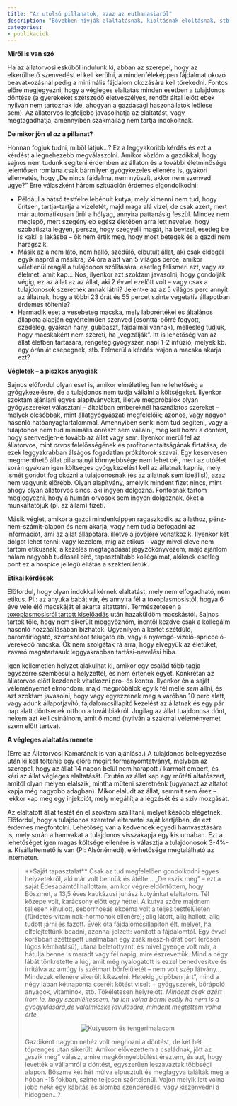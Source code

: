 ```yaml
---
title: "Az utolsó pillanatok, azaz az euthanasiaról"
description: "Bővebben hívják elaltatásnak, kioltásnak eloltásnak, stb. –&nbsp;Nemszeretem téma az állatorvosok körében. Senki nem nyilatkozik róla nyíltan, mivel ez a téma erősen megosztja nemcsak az állattartókat, hanem az egész társadalmat is."
categories:
- publikaciok
---
```


**Miről is van szó**

Ha az állatorvosi esküből indulunk ki, abban az szerepel, hogy az elkerülhető szenvedést el kell kerülni, a mindenféleképpen fájdalmat okozó beavatkozásnál pedig a minimális fájdalom okozására kell törekedni.&nbsp;Fontos előre megjegyezni, hogy a végleges elaltatás minden esetben a tulajdonos döntése (a gyerekeket szétszedő életveszélyes, rendőr által lelőtt ebek nyilván nem tartoznak ide, ahogyan a gazdasági haszonállatok leölése sem). Az állatorvos legfeljebb javasolhatja az elaltatást, vagy megtagadhatja, amennyiben szakmailag nem tartja indokoltnak.

**De mikor jön el <em>az</em> a pillanat?**

Honnan fogjuk tudni, miből látjuk…?&nbsp;Ez a leggyakoribb kérdés és ezt a kérdést a legnehezebb megválaszolni. Amikor közlöm a gazdikkal, hogy sajnos nem tudunk segíteni érdemben az állaton és a további életminősége jelentősen romlana csak bármilyen gyógykezelés ellenére is, gyakori ellenvetés, hogy „De nincs fájdalma, nem nyüszít, akkor nem szenved ugye?” Erre válaszként három szituáción érdemes elgondolkodni:

 - Például a hátsó testfélre lebénult kutya, mely kimenni nem tud, hogy ürítsen, tartja-tartja a vizeletét, majd maga alá vizel, de csak azért, mert már automatikusan ürül a hólyag, annyira pattanásig feszül. Mindez nem meglepő, mert szegény eb egész életében arra lett nevelve, hogy szobatiszta legyen, persze, hogy szégyelli magát, ha bevizel, esetleg be is kakil a lakásba –&nbsp;ők nem értik meg, hogy most betegek és a gazdi nem haragszik.
 - Másik az a nem látó, nem halló, szédülő, elbutult állat, aki csak éldegél egyik napról a másikra; 24 óra alatt van 5 világos perce, amikor véletlenül reagál a tulajdonos szólítására, esetleg felismeri azt, vagy az élelmet, amit kap… Nos, ilyenkor azt szoktam javasolni, hogy gondolják végig, ez az állat az az állat, aki 2 évvel ezelőtt volt – vagy csak a tulajdonosok szeretnék annak látni? Jelent-e az az 5 világos perc annyit az állatnak, hogy a többi 23 órát és 55 percet szinte vegetatív állapotban érdemes töltenie?
 - Harmadik eset a vesebeteg macska, mely laborértékei és általános állapota alapján egyértelműen szenved (csonttá-bőrré fogyott, szédeleg, gyakran hány, gubbaszt, fájdalmai vannak), mellesleg tudjuk, hogy macskaként nem szereti, ha „vegzálják”. Itt is lehetőség van az állat életben tartására, rengeteg gyógyszer, napi 1-2 infúzió, melyek kb. egy órán át csepegnek, stb. Felmerül a kérdés: vajon a macska akarja ezt?


**Végletek&nbsp;– a piszkos anyagiak**

Sajnos előfordul olyan eset is, amikor elméletileg lenne lehetőség a gyógykezelésre, de a tulajdonos nem tudja vállalni a költségeket. Ilyenkor szoktam ajánlani egyes alapítványokat, illetve megpróbálok olyan gyógyszereket választani – általában embereknél használatos szereket – melyek olcsóbbak, mint állatgyógyászati megfelelőik; azonos, vagy nagyon hasonló hatóanyagtartalommal. Amennyiben senki nem tud segíteni, vagy a tulajdonos nem tud minimális önrészt sem vállalni, meg kell hozni a döntést, hogy szenvedjen-e tovább az állat vagy sem. Ilyenkor merül fel az állatorvos, mint <em>orvos</em> felelősségének és profitorientáltságának firtatása, de ezek leggyakrabban álságos fogadatlan prókátorok szavai. Egy keservesen megmenthető állat pillanatnyi könnyebbsége nem lehet cél, mert az utóélet során gyakran igen költséges gyógykezelést kell az állatnak kapnia, mely ismét gondot fog okozni a tulajdonosnak (és az állatnak sem ideális!), azaz nem vagyunk előrébb. Olyan alapítvány, amelyik mindent fizet nincs, mint ahogy olyan állatorvos sincs, aki ingyen dolgozna. Fontosnak tartom megjegyezni, hogy a humán orvosok sem ingyen dolgoznak, őket a munkáltatójuk (pl. az állam) fizeti.

Másik véglet, amikor a gazdi mindenkáppen ragaszkodik az állathoz, pénz-nem-számít-alapon és nem akarja, vagy nem tudja befogadni az információt, ami az állat állapotára, illetve a jövőjére vonatkozik. Ilyenkor két dolgot lehet tenni: vagy kezelem, míg az etikus&nbsp;– vagy mivel eleve nem tartom etikusnak, a kezelés megtagadását jegyzőkönyvezem, majd ajánlom nálam nagyobb tudással bíró, tapasztaltabb kollégáimat, akiknek esetleg pont ez a hospice jellegű ellátás a szakterületük.

**Etikai kérdések**

Előfordul, hogy olyan indokkal kérnek elaltatást, mely nem elfogadható, nem etikus. Pl.: az anyuka babát vár, és annyira fél a toxoplasmosistól, hogya 6 éve vele élő macskáját el akarta altattatni. Természetesen a <a title="Toxoplasmosis" href="/publikaciok/toxoplazma-avagy-a-kismamak-es-a-cicak-viszonya" target="_blank">toxoplasmosisról tartott kiselőadás</a> után hazaküldöm macskástól. Sajnos tartok tőle, hogy nem sikerült meggyőznöm, inentől kezdve csak a kollegáim hasonló hozzáállásában bízhatok. Ugyanilyen a kertet szétdúló, baromfiriogató, szomszédot felugató eb, vagy a nyávogó-vizelő-spriccelő-verekedő macska. Ők nem szolgátak rá arra, hogy elvegyük az életüket, zavaró magatartásuk leggyakrabban tartási-nevelési hiba.

Igen kellemetlen helyzet alakulhat ki, amikor egy család több tagja egyszerre szembesül a helyzettel, és nem értenek egyet. Konkrétan az állatorvos előtt kezdenek vitatkozni pro- és kontra. Ilyenkor én a saját véleményemet elmondom, majd megpróbálok egyik fél mellé <em>sem</em> állni, és azt szoktam javasolni, hogy vagy egyezzenek meg a váróban 10 perc alatt, vagy adunk állapotjavító, fájdalomcsillapító kezelést az állatnak és egy pár nap alatt döntsenek otthon a továbbiakról. Jogilag az állat tuajdonosa dönt, nekem azt kell csinálnom, amit ő mond (nyilván a szakmai véleményemet szem előtt tartva).

**A végleges alaltatás menete**

(Erre az Állatorvosi Kamarának is van ajánlása.) A tulajdonos beleegyezése után ki kell töltenie egy előre megírt formanyomtatványt, melyben az szerepel, hogy az állat 14 napon belül nem harapott / karmolt embert, és kéri az állat végleges elaltatását. Ezután az állat kap egy műtéti altatószert, amitől olyan mélyen elalszik, mintha műteni szeretnénk (ugyanazt az altatót kapja még nagyobb adagban). Mikor elaludt az állat, semmit sem érez –&nbsp;ekkor&nbsp;kap még egy injekciót, mely megállítja a légzését és a szív mozgását.

Az elaltatott állat testét én el szoktam szállítani, melyet később elégetnek. Előfordul, hogy a tulajdonos szeretné eltemetni saját kertjében, de ezt érdemes megfontolni. Lehetőség van a kedvencek egyedi hamvasztására is, mely során a hamvakat a tulajdonos visszakapja egy kis urnában. Ezt a lehetőséget igen magas költsége ellenére is választja a tulajdonosok 3-4%-a. Kisállattemető is van (Pl: Alsónémedi), elérhetősége megtalálható az interneten.

<blockquote>**Saját tapasztalat**
Csak az tud megfelelően gondolkodni egyes helyzetekről, aki már volt bennük és átélte…&nbsp;„De eszik még” –&nbsp;ezt a saját Édesapámtól hallottam, amikor végre eldöntöttem, hogy Böszmét, a 13,5 éves kaukázusi juhász kutyánkat elaltatom. Tél közepe volt, karácsony előtt egy héttel. A kutya szőre majdnem teljesen kihullott, seborrhoeás ekcéma volt a teljes testfelületen (fürdetés-vitaminok-hormonok ellenére); alig látott, alig hallott, alig tudott járni és fázott. Évek óta fájdalomcsillapítón élt, melyet, ha elfelejtettünk beadni, azonnal jelzett: vonított a fájdalomtól. Egy évvel korábban széttépett unalmában egy zsák mész-hidrát port (erősen lúgos kémhatású), utána beletottyant, és mivel gyenge volt már, a hátulja benne is maradt vagy fél napig, mire észrevettük. Mind a négy lábát tönkretette a lúg, amit még nyalogatott is ezzel benedvesítve és irritálva az amúgy is szétmart bőrfelületét – nem volt szép látvány… Mindezek ellenére sikerült kikezelni. Hetekig „cipőben járt”, mind a négy lábán kétnaponta cserélt kötést viselt + gyógyszerek, bőrápoló anyagok, vitaminok, stb. Tökéletesen helyrejött.
<em>Mindezt csak azért írom le, hogy szemléltessem, ha lett volna bármi esély ha nem is a gyógyulására,de valalmicske javulására, mindent megtettem volna érte.</em>

<p style="text-align: center;"><img class="aligncenter  wp-image-110" alt="Kutyusom és tengerimalacom" src="http://repanszky.hu/wp-content/uploads/2013/01/kutyusmalac.jpg"></p>

Gazdiként nagyon nehéz volt meghozni a döntést, de két hét töprengés után sikerült. Amikor elővezettem a családnak, jött az „eszik még” válasz, amire megkönnyebbülést éreztem, és azt, hogy levették a vállamról a döntést, egyszerűen leszavaztak többségi alapon.&nbsp;Böszme két hét múlva elpusztult és megfagyva találták meg a hóban -15 fokban, szinte teljesen szőrtelenül.&nbsp;Vajon melyik lett volna jobb <em>neki:</em>&nbsp;egy kábítás és álomba szenderedés, vagy kiszenvedni a hidegben…?</blockquote>

